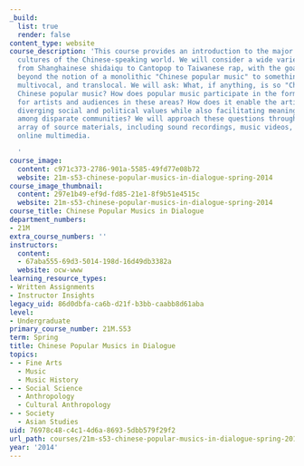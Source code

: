 ```yaml
---
_build:
  list: true
  render: false
content_type: website
course_description: 'This course provides an introduction to the major popular music
  cultures of the Chinese-speaking world. We will consider a wide variety of genres,
  from Shanghainese shidaiqu to Cantopop to Taiwanese rap, with the goal of listening
  beyond the notion of a monolithic "Chinese popular music" to something more dynamic,
  multivocal, and translocal. We will ask: What, if anything, is so "Chinese" about
  Chinese popular music? How does popular music participate in the formation of identities
  for artists and audiences in these areas? How does it enable the articulation of
  diverging social and political values while also facilitating meaningful connections
  among disparate communities? We will approach these questions through a diverse
  array of source materials, including sound recordings, music videos, films, and
  online multimedia.

  '
course_image:
  content: c971c373-2786-901a-5585-49fd77e08b72
  website: 21m-s53-chinese-popular-musics-in-dialogue-spring-2014
course_image_thumbnail:
  content: 297e1b49-ef9d-fd85-21e1-8f9b51e4515c
  website: 21m-s53-chinese-popular-musics-in-dialogue-spring-2014
course_title: Chinese Popular Musics in Dialogue
department_numbers:
- 21M
extra_course_numbers: ''
instructors:
  content:
  - 67aba555-69d3-5014-198d-16d49db3382a
  website: ocw-www
learning_resource_types:
- Written Assignments
- Instructor Insights
legacy_uid: 86d0dbfa-ca6b-d21f-b3bb-caabb8d61aba
level:
- Undergraduate
primary_course_number: 21M.S53
term: Spring
title: Chinese Popular Musics in Dialogue
topics:
- - Fine Arts
  - Music
  - Music History
- - Social Science
  - Anthropology
  - Cultural Anthropology
- - Society
  - Asian Studies
uid: 76978c48-c4c1-4d6a-8693-5dbb579f29f2
url_path: courses/21m-s53-chinese-popular-musics-in-dialogue-spring-2014
year: '2014'
---
```

